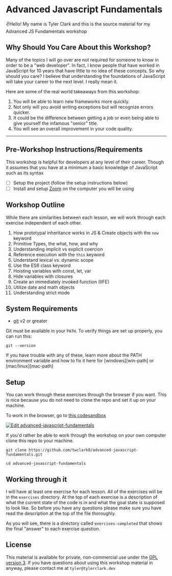 # Advanced Javascript Fundamentals

✌️Hello! My name is Tyler Clark and this is the
source material for my Advanced JS Fundamentals workshop

## Why Should You Care About this Workshop?

Many of the topics I will go over are not required for someone to know in order to be a "web developer". In fact, I know people that have worked in JavaScript for 10 years that have little to no idea of these concepts. So why should you care? I believe that understanding the foundations of JavaScript will take your career to the next level. I really mean it.

Here are some of the real world takeaways from this workshop:

1. You will be able to learn new frameworks more quickly.
2. Not only will you avoid writing exceptions but will recognize errors quicker.
3.  It could be the difference between getting a job or even being able to give yourself the infamous "senior" title.
4.  You will see an overall improvement in your code quality.

---

## Pre-Workshop Instructions/Requirements

This workshop is helpful for developers at any level of their career. Though it assumes that you have at a minimum a basic knowledge of JavaScript such as its syntax

- [ ] Setup the project (follow the setup instructions below)
- [ ] Install and setup [Zoom](https://zoom.us) on the computer you will be using

## Workshop Outline

While there are similarities between each lesson, we will work through each exercise independent of each other.

1. How prototypal inheritance works in JS & Create objects with the `new` keyword
2. Primitive Types, the what, how, and why
3. Understanding implicit vs explicit coercion
4. Reference execution with the `this` keyword
5. Understand lexical vs. dynamic scope
6. Use the ES6 class keyword
7. Hoisting variables with const, let, var
8. Hide variables with closures
9. Create an immediately invoked function (IIFE)
10. Utilize date and math objects
11. Understanding strict mode

## System Requirements

- [git](https://git-scm.com/book/en/v2/Getting-Started-Installing-Git) v2 or greater

Git must be available in your `PATH`. To verify things are set up
properly, you can run this:

```shell
git --version
```

If you have trouble with any of these, learn more about the PATH environment
variable and how to fix it here for [windows][win-path] or
[mac/linux][mac-path]

## Setup

You can work through these exercises through the browser if you want. This is nice because you do not need to clone the repo and set it up on your machine.

To work in the browser, go to
[this codesandbox](https://codesandbox.io/s/github/twclark0/advanced-javascript-fundamentals)

[![Edit advanced-javascript-fundamentals](https://codesandbox.io/static/img/play-codesandbox.svg)](https://codesandbox.io/s/github/twclark0/advanced-javascript-fundamentals)

If you'd rather be able to work through the workshop on your own computer clone this repo to your machine.

```shell
git clone https://github.com/twclark0/advanced-javascript-fundamentals.git

cd advanced-javascript-fundamentals

```

## Working through it

I will have at least one exercise for each lesson. All of the exercises will be in the `exercises` directory. At the top of each exercise is a description of what the current state of the code is in and what the goal state is supposed to look like. So before you have any questions please make sure you have read the description at the top of the file thoroughly.

As you will see, there is a directory called `exercises-completed` that shows the final "answer" to each exercise question.

## License

This material is available for private, non-commercial use under the
[GPL version 3](http://www.gnu.org/licenses/gpl-3.0-standalone.html). If you have questions about using this workshop material in anyway, please contact me
at `tyler@tylerclark.dev`
